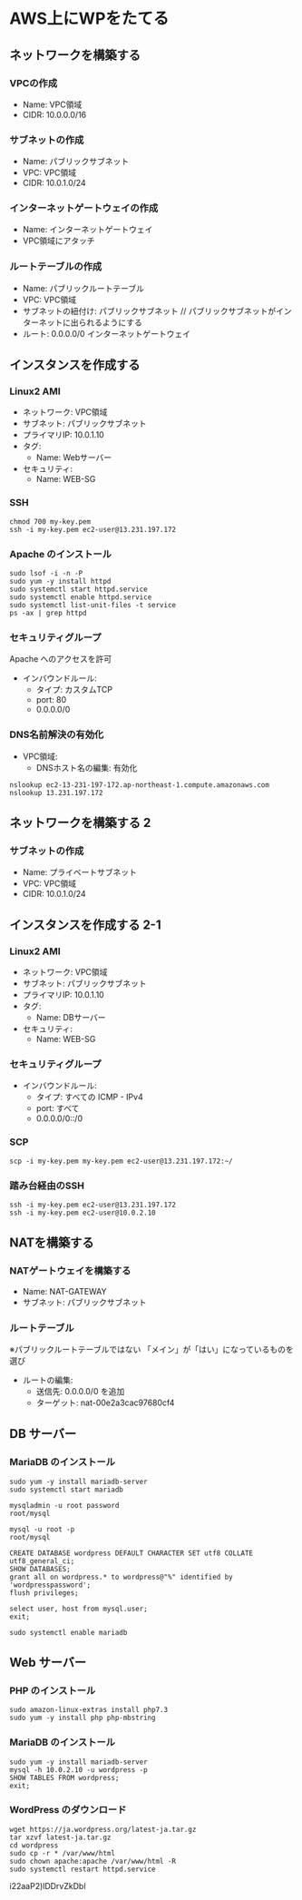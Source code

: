 # AWS上にWPをたてる
## ネットワークを構築する
### VPCの作成
- Name: VPC領域
- CIDR: 10.0.0.0/16

### サブネットの作成
- Name: パブリックサブネット
- VPC: VPC領域
- CIDR: 10.0.1.0/24

### インターネットゲートウェイの作成
- Name: インターネットゲートウェイ
- VPC領域にアタッチ

### ルートテーブルの作成
- Name: パブリックルートテーブル
- VPC: VPC領域
- サブネットの紐付け: パブリックサブネット
// パブリックサブネットがインターネットに出られるようにする
- ルート: 0.0.0.0/0 インターネットゲートウェイ

## インスタンスを作成する
### Linux2 AMI
- ネットワーク: VPC領域
- サブネット: パブリックサブネット
- プライマリIP: 10.0.1.10
- タグ:
  - Name: Webサーバー
- セキュリティ:
  - Name: WEB-SG

### SSH
```
chmod 700 my-key.pem
ssh -i my-key.pem ec2-user@13.231.197.172
```

### Apache のインストール
```
sudo lsof -i -n -P
sudo yum -y install httpd
sudo systemctl start httpd.service
sudo systemctl enable httpd.service
sudo systemctl list-unit-files -t service
ps -ax | grep httpd
```

### セキュリティグループ
Apache へのアクセスを許可
- インバウンドルール:
  - タイプ: カスタムTCP
  - port: 80
  - 0.0.0.0/0

### DNS名前解決の有効化
- VPC領域:
  - DNSホスト名の編集: 有効化

```
nslookup ec2-13-231-197-172.ap-northeast-1.compute.amazonaws.com
nslookup 13.231.197.172
```

## ネットワークを構築する 2
### サブネットの作成
- Name: プライベートサブネット
- VPC: VPC領域
- CIDR: 10.0.1.0/24

## インスタンスを作成する 2-1
### Linux2 AMI
- ネットワーク: VPC領域
- サブネット: パブリックサブネット
- プライマリIP: 10.0.1.10
- タグ:
  - Name: DBサーバー
- セキュリティ:
  - Name: WEB-SG

### セキュリティグループ
- インバウンドルール:
  - タイプ: すべての ICMP - IPv4
  - port: すべて
  - 0.0.0.0/0::/0

### SCP
```
scp -i my-key.pem my-key.pem ec2-user@13.231.197.172:~/
```

### 踏み台経由のSSH
```
ssh -i my-key.pem ec2-user@13.231.197.172
ssh -i my-key.pem ec2-user@10.0.2.10
```

## NATを構築する
### NATゲートウェイを構築する
- Name: NAT-GATEWAY
- サブネット: パブリックサブネット

### ルートテーブル
※パブリックルートテーブルではない
「メイン」が「はい」になっているものを選び
- ルートの編集:
  - 送信先: 0.0.0.0/0 を追加
  - ターゲット: nat-00e2a3cac97680cf4

## DB サーバー
### MariaDB のインストール
```
sudo yum -y install mariadb-server
sudo systemctl start mariadb

mysqladmin -u root password
root/mysql

mysql -u root -p
root/mysql

CREATE DATABASE wordpress DEFAULT CHARACTER SET utf8 COLLATE utf8_general_ci;
SHOW DATABASES;
grant all on wordpress.* to wordpress@"%" identified by 'wordpresspassword';
flush privileges;

select user, host from mysql.user;
exit;

sudo systemctl enable mariadb
```

## Web サーバー
### PHP のインストール
```
sudo amazon-linux-extras install php7.3
sudo yum -y install php php-mbstring
```

### MariaDB のインストール
```
sudo yum -y install mariadb-server
mysql -h 10.0.2.10 -u wordpress -p
SHOW TABLES FROM wordpress;
exit;
```

### WordPress のダウンロード
```
wget https://ja.wordpress.org/latest-ja.tar.gz
tar xzvf latest-ja.tar.gz
cd wordpress
sudo cp -r * /var/www/html
sudo chown apache:apache /var/www/html -R
sudo systemctl restart httpd.service
```

i22aaP2)lDDrvZkDbl
